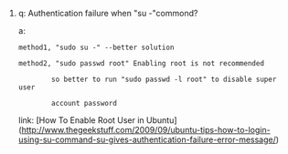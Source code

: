 1.  q: Authentication failure when "su -"commond?
    
    a:  
    
        method1, "sudo su -" --better solution
        
        method2, "sudo passwd root" Enabling root is not recommended
                
                so better to run "sudo passwd -l root" to disable super user
                
                account password
                
    link: [How To Enable Root User in Ubuntu] (http://www.thegeekstuff.com/2009/09/ubuntu-tips-how-to-login-using-su-command-su-gives-authentication-failure-error-message/)
